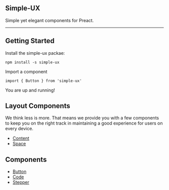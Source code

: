 <h2>Simple-UX</h2>
Simple yet elegant components for Preact.
<hr />

<h2>Getting Started</h2>

Install the simple-ux packae:

```
npm install -s simple-ux
```

Import a component

```
import { Button } from 'simple-ux'
```

You are up and running!

<h2>Layout Components</h2>


  We think less is more. That means we provide you with a few components to
  keep you on the right track in maintaining a good experience for users on
  every device.


<ul>
  <li><a href='https://jacob-ebey.github.io/simple-ux/#content-example'>Content</a></li>
  <li><a href='https://jacob-ebey.github.io/simple-ux/#space-example'>Space</a></li>
</ul>

<h2>Components</h2>

<ul>
  <li><a href='https://jacob-ebey.github.io/simple-ux/#button-example'>Button</a></li>
  <li><a href='https://jacob-ebey.github.io/simple-ux/#code-example'>Code</a></li>
  <li><a href='https://jacob-ebey.github.io/simple-ux/#stepper-example'>Stepper</a></li>
</ul>